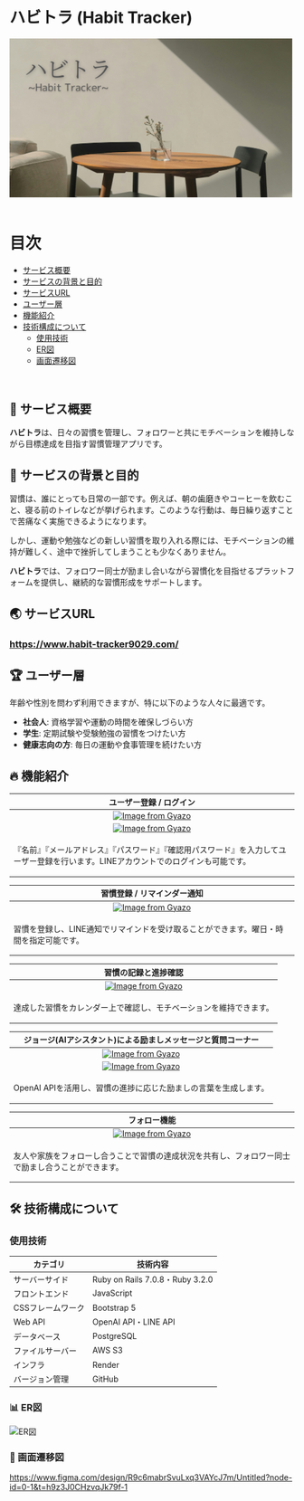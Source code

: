 # ハビトラ (Habit Tracker)
<img width="500" src="app/assets/images/ogp.png"><br>
<br>

# 目次
- [サービス概要](#-サービス概要)
- [サービスの背景と目的](#-サービスの背景と目的)
- [サービスURL](#-サービスurl)
- [ユーザー層](#-ユーザー層)
- [機能紹介](#-機能紹介)
- [技術構成について](#-技術構成について)
  - [使用技術](#使用技術)
  - [ER図](#er図)
  - [画面遷移図](#画面遷移図)<br>
<br>

## 📝 サービス概要
**ハビトラ**は、日々の習慣を管理し、フォロワーと共にモチベーションを維持しながら目標達成を目指す習慣管理アプリです。

## 🎯 サービスの背景と目的
習慣は、誰にとっても日常の一部です。例えば、朝の歯磨きやコーヒーを飲むこと、寝る前のトイレなどが挙げられます。このような行動は、毎日繰り返すことで苦痛なく実施できるようになります。

しかし、運動や勉強などの新しい習慣を取り入れる際には、モチベーションの維持が難しく、途中で挫折してしまうことも少なくありません。

**ハビトラ**では、フォロワー同士が励まし合いながら習慣化を目指せるプラットフォームを提供し、継続的な習慣形成をサポートします。

## 🌏 サービスURL
### https://www.habit-tracker9029.com/

## 🏆 ユーザー層
年齢や性別を問わず利用できますが、特に以下のような人々に最適です。

- **社会人**: 資格学習や運動の時間を確保しづらい方
- **学生**: 定期試験や受験勉強の習慣をつけたい方
- **健康志向の方**: 毎日の運動や食事管理を続けたい方

## 🔥 機能紹介

| ユーザー登録 / ログイン |
| :---: | 
| [![Image from Gyazo](https://i.gyazo.com/8685ec31d7ed1c322388573fd77c0394.png)](https://gyazo.com/8685ec31d7ed1c322388573fd77c0394) |
| [![Image from Gyazo](https://i.gyazo.com/c8bc7b47da61327aaaae0f13e757376e.png)](https://gyazo.com/c8bc7b47da61327aaaae0f13e757376e) |
| <p align="left">『名前』『メールアドレス』『パスワード』『確認用パスワード』を入力してユーザー登録を行います。LINEアカウントでのログインも可能です。</p> |

| 習慣登録 / リマインダー通知 |
| :---: | 
| [![Image from Gyazo](https://i.gyazo.com/544b20b751f73344c4455f3dfbc48658.png)](https://gyazo.com/544b20b751f73344c4455f3dfbc48658) |
| <p align="left">習慣を登録し、LINE通知でリマインドを受け取ることができます。曜日・時間を指定可能です。</p> |

| 習慣の記録と進捗確認 |
| :---: | 
| [![Image from Gyazo](https://i.gyazo.com/7d9d2c69c79bc1ebe90a6b71c0bb1d11.png)](https://gyazo.com/7d9d2c69c79bc1ebe90a6b71c0bb1d11) |
| <p align="left">達成した習慣をカレンダー上で確認し、モチベーションを維持できます。</p> |

| ジョージ(AIアシスタント)による励ましメッセージと質問コーナー |
| :---: | 
| [![Image from Gyazo](https://i.gyazo.com/1785cc32e16a1e6fb4ece4082c9a3785.png)](https://gyazo.com/1785cc32e16a1e6fb4ece4082c9a3785) |
| [![Image from Gyazo](https://i.gyazo.com/b53dbb58a4ab46c5ccf669f3e3315d7c.png)](https://gyazo.com/b53dbb58a4ab46c5ccf669f3e3315d7c) |
| <p align="left">OpenAI APIを活用し、習慣の進捗に応じた励ましの言葉を生成します。</p> |

| フォロー機能 |
| :---: | 
| [![Image from Gyazo](https://i.gyazo.com/31a27880c6a9d533c9a97c617c560aea.png)](https://gyazo.com/31a27880c6a9d533c9a97c617c560aea) |
| <p align="left">友人や家族をフォローし合うことで習慣の達成状況を共有し、フォロワー同士で励まし合うことができます。</p> |

## 🛠 技術構成について

### 使用技術
| カテゴリ | 技術内容 |
| --- | --- | 
| サーバーサイド | Ruby on Rails 7.0.8・Ruby 3.2.0 |
| フロントエンド | JavaScript |
| CSSフレームワーク | Bootstrap 5 |
| Web API | OpenAI API・LINE API |
| データベース | PostgreSQL |
| ファイルサーバー | AWS S3 |
| インフラ | Render |
| バージョン管理 | GitHub |

### 📊 ER図
![ER図](https://drive.google.com/file/d/18tD25nOb3nr8e5EyhVH8cbCcW-d1vy8-/view?usp=sharing)

### 📌 画面遷移図
https://www.figma.com/design/R9c6mabrSvuLxq3VAYcJ7m/Untitled?node-id=0-1&t=h9z3J0CHzvqJk79f-1
